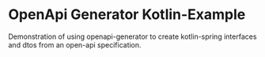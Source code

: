 

# OpenApi Generator Kotlin-Example

Demonstration of using openapi-generator to create kotlin-spring interfaces and dtos
from an open-api specification.

